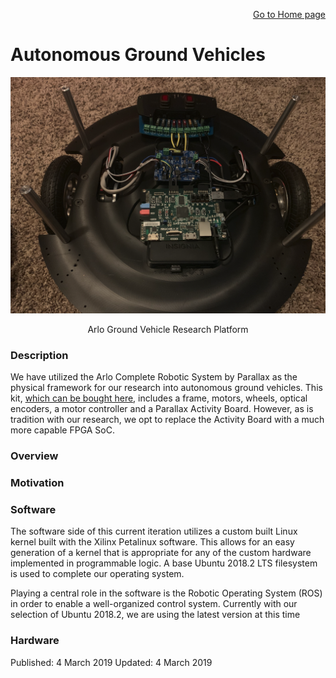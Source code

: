 <p align="right">
<a href="https://tjlw.github.io/">Go to Home page</a>
</p>

# Autonomous Ground Vehicles

<p align="center"> <img width="auto" src="https://github.com/TJLW/tjlw.github.io/blob/master/Projects/AGV/Images/ArloControlUnit.png?raw=True"/> </p>
<p align="center">
	Arlo Ground Vehicle Research Platform
</p>


### Description

We have utilized the Arlo Complete Robotic System by Parallax as the physical framework for our research into autonomous ground vehicles. This kit, [which can be bought here](https://www.parallax.com/product/28966), includes a frame, motors, wheels, optical encoders, a motor controller and a Parallax Activity Board. However, as is tradition with our research, we opt to replace the Activity Board with a much more capable FPGA SoC.


### Overview

### Motivation

### Software

The software side of this current iteration utilizes a custom built Linux kernel built with the Xilinx Petalinux software. This allows for an easy generation of a kernel that is appropriate for any of the custom hardware implemented in programmable logic. A base Ubuntu 2018.2 LTS filesystem is used to complete our operating system.

Playing a central role in the software is the Robotic Operating System (ROS) in order to enable a well-organized control system. Currently with our selection of Ubuntu 2018.2, we are using the latest version at this time

### Hardware


Published: 4 March 2019
Updated: 4 March 2019
